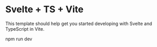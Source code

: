 # Svelte + TS + Vite

This template should help get you started developing with Svelte and TypeScript in Vite.

npm run dev
